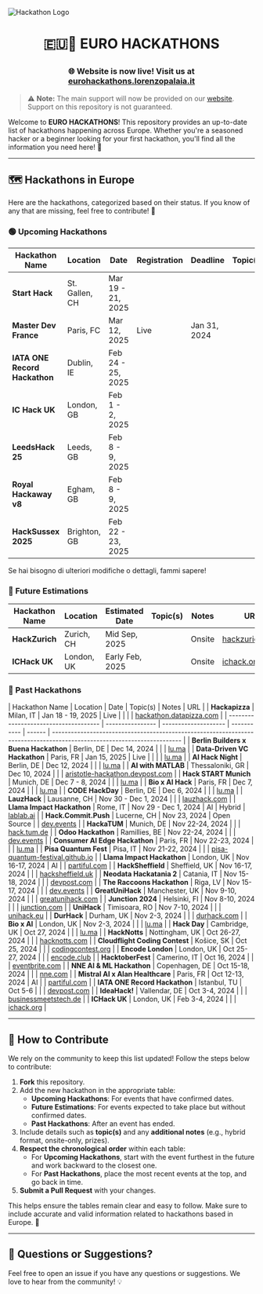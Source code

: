 ![Hackathon Logo](https://user-images.githubusercontent.com/36594527/117592199-10730800-b17b-11eb-84f8-4ffcae8116d4.png)

# <p align="center">🇪🇺🚀 EURO HACKATHONS</p>

### <p align="center">🌐 Website is now live! Visit us at [eurohackathons.lorenzopalaia.it](https://eurohackathons.lorenzopalaia.it)</p>

> ⚠️ **Note:** The main support will now be provided on our [website](https://eurohackathons.lorenzopalaia.it). Support on this repository is not guaranteed.

Welcome to **EURO HACKATHONS**! This repository provides an up-to-date list of hackathons happening across Europe. Whether you're a seasoned hacker or a beginner looking for your first hackathon, you'll find all the information you need here! 🎉

---

## 🗺️ Hackathons in Europe

Here are the hackathons, categorized based on their status. If you know of any that are missing, feel free to contribute! 🙌

### 🟢 Upcoming Hackathons

| Hackathon Name                | Location       | Date              | Registration | Deadline     | Topic(s) | Notes | URL                                                                        |
| ----------------------------- | -------------- | ----------------- | ------------ | ------------ | -------- | ----- | -------------------------------------------------------------------------- |
| **Start Hack**                | St. Gallen, CH | Mar 19 - 21, 2025 |              |              |          |       | [startglobal.org](https://www.startglobal.org/start-hack/home)             |
| **Master Dev France**         | Paris, FC      | Mar 12, 2025      | Live         | Jan 31, 2024 |          |       | [dev.events](https://dev.events/conferences/master-dev-de-france-hv4nlmbu) |
| **IATA ONE Record Hackathon** | Dublin, IE     | Feb 24 - 25, 2025 |              |              |          |       | [onerecord-dub.devpost.com](https://onerecord-dub.devpost.com/)            |
| **IC Hack UK**                | London, GB     | Feb 1 - 2, 2025   |              |              |          |       | [ichack.org](https://ichack.org/)                                          |
| **LeedsHack 25**              | Leeds, GB      | Feb 8 - 9, 2025   |              |              |          |       | [leedshack](https://luucompsoc.co.uk/leedshack)                            |
| **Royal Hackaway v8**         | Egham, GB      | Feb 8 - 9, 2025   |              |              |          |       | [royalhackaway](https://www.royalhackaway.com/)                            |
| **HackSussex 2025**           | Brighton, GB   | Feb 22 - 23, 2025 |              |              |          |       | [hacksussex](https://www.hacksussex.com/events/hackathon)                  |

Se hai bisogno di ulteriori modifiche o dettagli, fammi sapere!

### 🔵 Future Estimations

| Hackathon Name | Location   | Estimated Date  | Topic(s) | Notes  | URL                                       |
| -------------- | ---------- | --------------- | -------- | ------ | ----------------------------------------- |
| **HackZurich** | Zurich, CH | Mid Sep, 2025   |          | Onsite | [hackzurich.com](https://hackzurich.com/) |
| **ICHack UK**  | London, UK | Early Feb, 2025 |          | Onsite | [ichack.org](https://ichack.org/)         |

### 🔴 Past Hackathons

| Hackathon Name | Location | Date | Topic(s) | Notes | URL |
| **Hackapizza** | Milan, IT | Jan 18 - 19, 2025 | Live | | | | [hackathon.datapizza.com](https://hackathon.datapizza.com/) |
| ------------------------------------- | ---------------- | -------------------- | ----------- | ------ | ----------------------------------------------------------------------------------------------------------------------- |
| **Berlin Builders x Buena Hackathon** | Berlin, DE | Dec 14, 2024 | | | [lu.ma](https://lu.ma/18z0thox) |
| **Data-Driven VC Hackathon** | Paris, FR | Jan 15, 2025 | Live | | | | [lu.ma](https://lu.ma/v6gmtjf0) |
| **AI Hack Night** | Berlin, DE | Dec 12, 2024 | | | [lu.ma](https://lu.ma/hacknight-berlin-12-12-24) |
| **AI with MATLAB** | Thessaloniki, GR | Dec 10, 2024 | | | [aristotle-hackathon.devpost.com](https://aristotle-hackathon.devpost.com/) |
| **Hack START Munich** | Munich, DE | Dec 7 - 8, 2024 | | | [lu.ma](https://lu.ma/75nme2q3) |
| **Bio x AI Hack** | Paris, FR | Dec 7, 2024 | | | [lu.ma](https://lu.ma/nmqgrfws) |
| **CODE HackDay** | Berlin, DE | Dec 6, 2024 | | | [lu.ma](https://lu.ma/32h2czrx) |
| **LauzHack** | Lausanne, CH | Nov 30 - Dec 1, 2024 | | | [lauzhack.com](https://lauzhack.com/) |
| **Llama Impact Hackathon** | Rome, IT | Nov 29 - Dec 1, 2024 | AI | Hybrid | [lablab.ai](https://lablab.ai/event/llama-impact-hackathon-rome) |
| **Hack.Commit.Push** | Lucerne, CH | Nov 23, 2024 | Open Source | | [dev.events](https://dev.events/conferences/hack-commit-push-dzq1ba1) |
| **HackaTUM** | Munich, DE | Nov 22-24, 2024 | | | [hack.tum.de](https://hack.tum.de/) |
| **Odoo Hackathon** | Ramillies, BE | Nov 22-24, 2024 | | | [dev.events](https://dev.events/conferences/odoo-hackathon-hrkv-dq1) |
| **Consumer AI Edge Hackathon** | Paris, FR | Nov 22-23, 2024 | | | [lu.ma](https://lu.ma/g0fjf4mb) |
| **Pisa Quantum Fest** | Pisa, IT | Nov 21-22, 2024 | | | [pisa-quantum-festival.github.io](https://pisa-quantum-festival.github.io/) |
| **Llama Impact Hackathon** | London, UK | Nov 16-17, 2024 | AI | | [partiful.com](https://partiful.com/e/1QAQBvswoEIgsWmUIiDY?) |
| **HackSheffield** | Sheffield, UK | Nov 16-17, 2024 | | | [hacksheffield.uk](https://hacksheffield.uk/) |
| **Neodata Hackatania 2** | Catania, IT | Nov 15-18, 2024 | | | [devpost.com](https://hackatania-2.devpost.com/) |
| **The Raccoons Hackathon** | Riga, LV | Nov 15-17, 2024 | | | [dev.events](https://dev.events/conferences/the-raccoons-hackathon-2024-yhvrwzdy) |
| **GreatUniHack** | Manchester, UK | Nov 9-10, 2024 | | | [greatunihack.com](https://greatunihack.com/) |
| **Junction 2024** | Helsinki, FI | Nov 8-10, 2024 | | | [junction.com](https://www.junction2024.com/) |
| **UniHack** | Timisoara, RO | Nov 7-10, 2024 | | | [unihack.eu](https://unihack.eu/) |
| **DurHack** | Durham, UK | Nov 2-3, 2024 | | | [durhack.com](https://durhack.com/) |
| **Bio x AI** | London, UK | Nov 2-3, 2024 | | | [lu.ma](https://lu.ma/nqem2kcg) |
| **Hack Day** | Cambridge, UK | Oct 27, 2024 | | | [lu.ma](https://lu.ma/o07b5s8m) |
| **HackNotts** | Nottingham, UK | Oct 26-27, 2024 | | | [hacknotts.com](https://www.hacknotts.com/) |
| **Cloudflight Coding Contest** | Košice, SK | Oct 25, 2024 | | | [codingcontest.org](https://register.codingcontest.org/listing/44-2024-10-25) |
| **Encode London** | London, UK | Oct 25-27, 2024 | | | [encode.club](https://www.encode.club/encodelondon-24) |
| **HacktoberFest** | Camerino, IT | Oct 16, 2024 | | | [eventbrite.com](https://www.eventbrite.com/e/hacktoberfest-2024-tickets-1028950678177?aff=ebdssbdestsearch&keep_tld=1) |
| **NNE AI & ML Hackathon** | Copenhagen, DE | Oct 15-18, 2024 | | | [nne.com](https://www.nne.com/hackathon-2024) |
| **Mistral AI x Alan Healthcare** | Paris, FR | Oct 12-13, 2024 | AI | | [partiful.com](https://partiful.com/e/ysBoxA0GtDFiYMSka0o7) |
| **IATA ONE Record Hackathon** | Istanbul, TU | Oct 5-6 | | | [devpost.com](https://onerecord-ist.devpost.com/?ref_feature=challenge&ref_medium=discover) |
| **IdeaHack!** | Vallendar, DE | Oct 3-4, 2024 | | | [businessmeetstech.de](https://www.businessmeetstech.de/) |
| **ICHack UK** | London, UK | Feb 3-4, 2024 | | | [ichack.org](https://ichack.org/) |

---

## 🤝 How to Contribute

We rely on the community to keep this list updated! Follow the steps below to contribute:

1. **Fork** this repository.
2. Add the new hackathon in the appropriate table:
   - **Upcoming Hackathons**: For events that have confirmed dates.
   - **Future Estimations**: For events expected to take place but without confirmed dates.
   - **Past Hackathons**: After an event has ended.
3. Include details such as **topic(s)** and any **additional notes** (e.g., hybrid format, onsite-only, prizes).
4. **Respect the chronological order** within each table:
   - For **Upcoming Hackathons**, start with the event furthest in the future and work backward to the closest one.
   - For **Past Hackathons**, place the most recent events at the top, and go back in time.
5. **Submit a Pull Request** with your changes.

This helps ensure the tables remain clear and easy to follow. Make sure to include accurate and valid information related to hackathons based in Europe. 🙏

---

## 💬 Questions or Suggestions?

Feel free to open an issue if you have any questions or suggestions. We love to hear from the community! 💡
